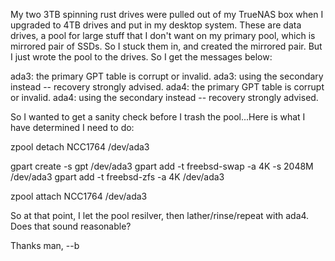 My two 3TB spinning rust drives were pulled out of my TrueNAS box when I upgraded to 4TB drives and put in my desktop system. These are data drives, a pool for large stuff that I don't want on my primary pool, which is mirrored pair of SSDs. So I stuck them in, and created the mirrored pair. But I just wrote the pool to the drives. So I get the messages below:

ada3: the primary GPT table is corrupt or invalid.
ada3: using the secondary instead -- recovery strongly advised.
ada4: the primary GPT table is corrupt or invalid.
ada4: using the secondary instead -- recovery strongly advised.

So I wanted to get a sanity check before I trash the pool...Here is what I have determined I need to do:

zpool detach NCC1764 /dev/ada3

gpart create -s gpt /dev/ada3
gpart add -t freebsd-swap -a 4K -s 2048M /dev/ada3
gpart add -t freebsd-zfs -a 4K /dev/ada3

zpool attach NCC1764 /dev/ada3

So at that point, I let the pool resilver, then lather/rinse/repeat with ada4. Does that sound reasonable?

Thanks man,
--b